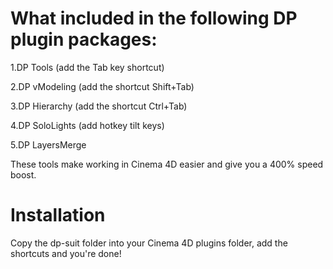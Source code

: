 # What included in the following DP plugin packages:

1.DP Tools (add the Tab key shortcut)

2.DP vModeling (add the shortcut Shift+Tab)

3.DP Hierarchy (add the shortcut Ctrl+Tab)

4.DP SoloLights (add hotkey tilt keys)

5.DP LayersMerge

These tools make working in Cinema 4D easier and give you a 400% speed boost.
# Installation
Copy the dp-suit folder into your Cinema 4D plugins folder, add the shortcuts and you're done!
